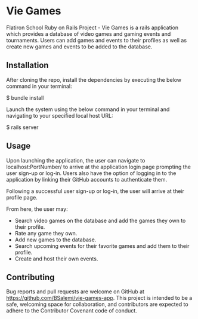 # Vie Games 

Flatiron School Ruby on Rails Project - Vie Games is a rails application which provides a database of video games and gaming events and tournaments. Users can add games and events to their profiles as well as create new games and events to be added to the database. 

## Installation 

After cloning the repo, install the dependencies by executing the below command in your terminal:

$ bundle install

Launch the system using the below command in your terminal and navigating to your specified local host URL:

$ rails server

## Usage 

Upon launching the application, the user can navigate to localhost:PortNumber/ to arrive at the application login page prompting the user sign-up or log-in. Users also have the option of logging in to the application by linking their GitHub accounts to authenticate them.

Following a successful user sign-up or log-in, the user will arrive at their profile page.

From here, the user may:
  - Search video games on the database and add the games they own to their profile.
  - Rate any game they own. 
  - Add new games to the database.
  - Search upcoming events for their favorite games and add them to their profile.
  - Create and host their own events.


## Contributing 

Bug reports and pull requests are welcome on GitHub at https://github.com/BSalemi/vie-games-app. This project is intended to be a safe, welcoming space for collaboration, and contributors are expected to adhere to the Contributor Covenant code of conduct.
